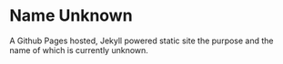 # Name Unknown
A Github Pages hosted, Jekyll powered static site the purpose and the name of which is currently unknown. 
